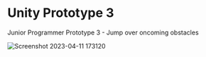 # Unity Prototype 3

Junior Programmer Prototype 3 - Jump over oncoming obstacles

![Screenshot 2023-04-11 173120](https://user-images.githubusercontent.com/16869835/231318468-c3c8ec96-b0ec-4964-9db1-000084ddb0e6.png)
